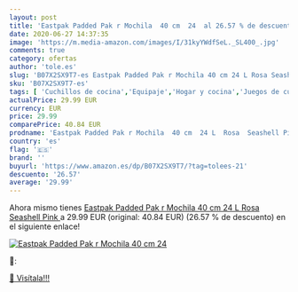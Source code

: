 ```yaml
---
layout: post
title: 'Eastpak Padded Pak r Mochila  40 cm  24  al 26.57 % de descuento'
date: 2020-06-27 14:37:35
image: 'https://m.media-amazon.com/images/I/31kyYWdfSeL._SL400_.jpg'
comments: true
category: ofertas
author: 'tole.es'
slug: 'B07X2SX9T7-es Eastpak Padded Pak r Mochila 40 cm 24 L Rosa Seashell Pink'
sku: 'B07X2SX9T7-es'
tags: [ 'Cuchillos de cocina','Equipaje','Hogar y cocina','Juegos de cuchillos de cocina','Mochilas','Mochilas tipo casual','Utensilios de cocina','mochila', ]
actualPrice: 29.99 EUR
currency: EUR
price: 29.99
comparePrice: 40.84 EUR
prodname: 'Eastpak Padded Pak r Mochila  40 cm  24 L  Rosa  Seashell Pink '
country: 'es'
flag: '🇪🇸'
brand: ''
buyurl: 'https://www.amazon.es/dp/B07X2SX9T7/?tag=tolees-21'
descuento: '26.57'
average: '29.99'
---
```


Ahora mismo tienes [Eastpak Padded Pak r Mochila  40 cm  24 L  Rosa  Seashell Pink ](https://www.amazon.es/dp/B07X2SX9T7/?tag=tolees-21) a 29.99 EUR (original: 40.84 EUR) (26.57 %  de descuento) en el siguiente enlace!

[![Eastpak Padded Pak r Mochila  40 cm  24 ](https://m.media-amazon.com/images/I/31kyYWdfSeL._SL400_.jpg)](https://www.amazon.es/dp/B07X2SX9T7/?tag=tolees-21)

🔎:


[🛒 Visítala!!!](https://www.amazon.es/dp/B07X2SX9T7/?tag=tolees-21)
